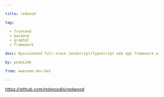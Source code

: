 ```yaml
---

title: redwood 

tag: 

  - frontend
  - backend
  - graphql
  - framework 

desc: Opinionated full-stack JavaScript/TypeScript web app framework with React frontend and custom GraphQL API. 

by: peam1146 

from: awesome-dev-bot 

---
```




https://github.com/redwoodjs/redwood 


